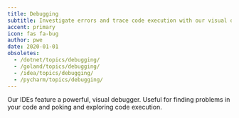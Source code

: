 ```yaml
---
title: Debugging
subtitle: Investigate errors and trace code execution with our visual debugger.
accent: primary
icon: fas fa-bug
author: pwe
date: 2020-01-01
obsoletes:
  - /dotnet/topics/debugging/
  - /goland/topics/debugging/
  - /idea/topics/debugging/
  - /pycharm/topics/debugging/
---
```


Our IDEs feature a powerful, visual debugger. Useful for finding problems in your code and poking and exploring code
execution.

